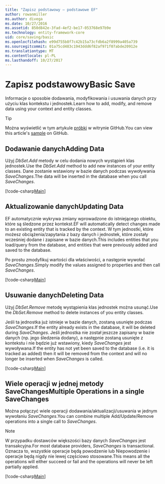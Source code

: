```yaml
---
title: "Zapisz podstawowy — podstawowe EF"
author: rowanmiller
ms.author: divega
ms.date: 10/27/2016
ms.assetid: 850d842e-3fad-4ef2-be17-053768e97b9e
ms.technology: entity-framework-core
uid: core/saving/basic
ms.openlocfilehash: e99d755b8f7c42b15a73cfdb6a2f8999a405a739
ms.sourcegitcommit: 01a75cd483c1943ddd6f82af971f07abde20912e
ms.translationtype: MT
ms.contentlocale: pl-PL
ms.lasthandoff: 10/27/2017
---
```

# <a name="basic-save"></a><span data-ttu-id="5e3d4-102">Zapisz podstawowy</span><span class="sxs-lookup"><span data-stu-id="5e3d4-102">Basic Save</span></span>

<span data-ttu-id="5e3d4-103">Informacje o sposobie dodawania, modyfikowania i usuwania danych przy użyciu klas kontekstu i jednostek.</span><span class="sxs-lookup"><span data-stu-id="5e3d4-103">Learn how to add, modify, and remove data using your context and entity classes.</span></span>

> [!TIP]  
> <span data-ttu-id="5e3d4-104">Można wyświetlić w tym artykule [próbki](https://github.com/aspnet/EntityFramework.Docs/tree/master/samples/core/Saving/Saving/Basics/) w witrynie GitHub.</span><span class="sxs-lookup"><span data-stu-id="5e3d4-104">You can view this article's [sample](https://github.com/aspnet/EntityFramework.Docs/tree/master/samples/core/Saving/Saving/Basics/) on GitHub.</span></span>

## <a name="adding-data"></a><span data-ttu-id="5e3d4-105">Dodawanie danych</span><span class="sxs-lookup"><span data-stu-id="5e3d4-105">Adding Data</span></span>

<span data-ttu-id="5e3d4-106">Użyj *DbSet.Add* metody w celu dodania nowych wystąpień klas jednostek.</span><span class="sxs-lookup"><span data-stu-id="5e3d4-106">Use the *DbSet.Add* method to add new instances of your entity classes.</span></span> <span data-ttu-id="5e3d4-107">Dane zostanie wstawiony w bazie danych podczas wywoływania *SaveChanges*.</span><span class="sxs-lookup"><span data-stu-id="5e3d4-107">The data will be inserted in the database when you call *SaveChanges*.</span></span>

[!code-csharp[Main](../../../samples/core/Saving/Saving/Basics/Sample.cs#Add)]

## <a name="updating-data"></a><span data-ttu-id="5e3d4-108">Aktualizowanie danych</span><span class="sxs-lookup"><span data-stu-id="5e3d4-108">Updating Data</span></span>

<span data-ttu-id="5e3d4-109">EF automatycznie wykrywa zmiany wprowadzone do istniejącego obiektu, które są śledzone przez kontekst.</span><span class="sxs-lookup"><span data-stu-id="5e3d4-109">EF will automatically detect changes made to an existing entity that is tracked by the context.</span></span> <span data-ttu-id="5e3d4-110">W tym jednostki, które możesz obciążenia/zapytania z bazy danych i jednostek, które zostały wcześniej dodane i zapisane w bazie danych.</span><span class="sxs-lookup"><span data-stu-id="5e3d4-110">This includes entities that you load/query from the database, and entities that were previously added and saved to the database.</span></span>

<span data-ttu-id="5e3d4-111">Po prostu zmodyfikuj wartości dla właściwości, a następnie wywołać *SaveChanges*.</span><span class="sxs-lookup"><span data-stu-id="5e3d4-111">Simply modify the values assigned to properties and then call *SaveChanges*.</span></span>

[!code-csharp[Main](../../../samples/core/Saving/Saving/Basics/Sample.cs#Update)]

## <a name="deleting-data"></a><span data-ttu-id="5e3d4-112">Usuwanie danych</span><span class="sxs-lookup"><span data-stu-id="5e3d4-112">Deleting Data</span></span>

<span data-ttu-id="5e3d4-113">Użyj *DbSet.Remove* metodę wystąpienia klas jednostek można usunąć.</span><span class="sxs-lookup"><span data-stu-id="5e3d4-113">Use the *DbSet.Remove* method to delete instances of you entity classes.</span></span>

<span data-ttu-id="5e3d4-114">Jeśli ta jednostka już istnieje w bazie danych, zostaną usunięte podczas *SaveChanges*.</span><span class="sxs-lookup"><span data-stu-id="5e3d4-114">If the entity already exists in the database, it will be deleted during *SaveChanges*.</span></span> <span data-ttu-id="5e3d4-115">Jeśli jednostka nie został jeszcze zapisany w bazie danych (np. jego śledzenia dodany), a następnie zostaną usunięte z kontekstu i nie będzie już wstawiony, kiedy *SaveChanges* jest wywoływana.</span><span class="sxs-lookup"><span data-stu-id="5e3d4-115">If the entity has not yet been saved to the database (i.e. it is tracked as added) then it will be removed from the context and will no longer be inserted when *SaveChanges* is called.</span></span>

[!code-csharp[Main](../../../samples/core/Saving/Saving/Basics/Sample.cs#Remove)]

## <a name="multiple-operations-in-a-single-savechanges"></a><span data-ttu-id="5e3d4-116">Wiele operacji w jednej metody SaveChanges</span><span class="sxs-lookup"><span data-stu-id="5e3d4-116">Multiple Operations in a single SaveChanges</span></span>

<span data-ttu-id="5e3d4-117">Można połączyć wiele operacji dodawania/aktualizacji/usuwania w jednym wywołaniu *SaveChanges*.</span><span class="sxs-lookup"><span data-stu-id="5e3d4-117">You can combine multiple Add/Update/Remove operations into a single call to *SaveChanges*.</span></span>

> [!NOTE]  
> <span data-ttu-id="5e3d4-118">W przypadku dostawców większości bazy danych *SaveChanges* jest transakcyjna.</span><span class="sxs-lookup"><span data-stu-id="5e3d4-118">For most database providers, *SaveChanges* is transactional.</span></span> <span data-ttu-id="5e3d4-119">Oznacza to, wszystkie operacje będą powodzenie lub Niepowodzenie i operacje będą nigdy nie lewej częściowo stosowane.</span><span class="sxs-lookup"><span data-stu-id="5e3d4-119">This means  all the operations will either succeed or fail and the operations will never be left partially applied.</span></span>

[!code-csharp[Main](../../../samples/core/Saving/Saving/Basics/Sample.cs#MultipleOperations)]
